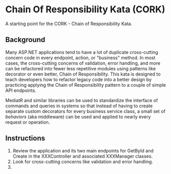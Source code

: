 # Chain Of Responsibility Kata (CORK)

A starting point for the CORK - Chain of Responsibility Kata.

## Background

Many ASP.NET applications tend to have a lot of duplicate cross-cutting concern code in every endpoint, action, or "business" method. In most cases, the cross-cutting concerns of validation, error handling, and more can be refactored into fewer less repetitive modules using patterns like decorator or even better, Chain of Responsibility. This kata is designed to teach developers how to refactor legacy code into a better design by practicing applying the Chain of Responsibility pattern to a couple of simple API endpoints.

MediatR and similar libraries can be used to standardize the interface of commands and queries in systems so that instead of having to create separate custom decorators for every business service class, a small set of *behaviors* (aka middleware) can be used and applied to nearly every request or operation.

## Instructions

1. Review the application and its two main endpoints for GetById and Create in the XXXController and associated XXXManager classes.
2. Look for cross-cutting concerns like validation and error handling.
3. 
